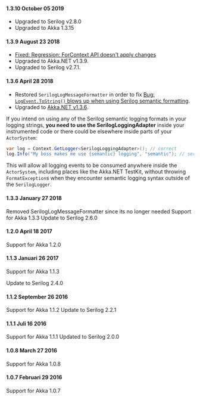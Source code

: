 #### 1.3.10 October 05 2019 ####
* Upgraded to Serilog v2.8.0
* Upgraded to Akka 1.3.15

#### 1.3.9 August 23 2018 ####
* [Fixed: Regression: ForContext API doesn't apply changes](https://github.com/akkadotnet/Akka.Logger.Serilog/issues/51)
* Upgraded to Akka.NET v1.3.9.
* Upgraded to Serilog v2.7.1.

#### 1.3.6 April 28 2018 ####
* Restored `SerilogLogMessageFormatter` in order to fix [Bug: `LogEvent.ToString()` blows up when using Serilog semantic formatting](https://github.com/akkadotnet/Akka.Logger.Serilog/issues/43). 
* Upgraded to [Akka.NET v1.3.6](https://github.com/akkadotnet/akka.net/releases/tag/v1.3.6).

If you intend on using any of the Serilog semantic logging formats in your logging strings, __you need to use the SerilogLoggingAdapter__ inside your instrumented code or there could be elsewhere inside parts of your `ActorSystem`:

```csharp
var log = Context.GetLogger<SerilogLoggingAdapter>(); // correct
log.Info("My boss makes me use {semantic} logging", "semantic"); // serilog semantic logging format
```

This will allow all logging events to be consumed anywhere inside the `ActorSystem`, including places like the Akka.NET TestKit, without throwing `FormatException`s when they encounter semantic logging syntax outside of the `SerilogLogger`.

#### 1.3.3 January 27 2018 ####

Removed SerilogLogMessageFormatter since its no longer needed
Support for Akka 1.3.3
Update to Serilog 2.6.0

#### 1.2.0 April 18 2017 ####

Support for Akka 1.2.0

#### 1.1.3 Januari 26 2017 ####

Support for Akka 1.1.3

Update to Serilog 2.4.0

#### 1.1.2 September 26 2016 ####

Support for Akka 1.1.2
Update to Serilog 2.2.1

#### 1.1.1 Juli 16 2016 ####

Support for Akka 1.1.1
Updated to Serilog 2.0.0

#### 1.0.8 March 27 2016 ####

Support for Akka 1.0.8

#### 1.0.7 Februari 29 2016 ####

Support for Akka 1.0.7
